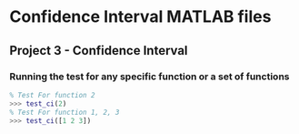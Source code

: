 # Confidence Interval MATLAB files
## Project 3 - Confidence Interval
### Running the test for any specific function or a set of functions

```matlab
% Test For function 2
>>> test_ci(2) 
% Test For function 1, 2, 3
>>> test_ci([1 2 3]) 
```